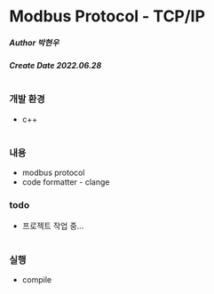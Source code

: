 # Modbus Protocol - TCP/IP
##### Author 박현우
##### Create Date 2022.06.28
#
### 개발 환경
* c++
#
### 내용
* modbus protocol
* code formatter - clange
### todo
* 프로젝트 작업 중...
#
### 실행
* compile

